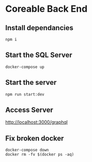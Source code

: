 # Coreable Back End

## Install dependancies

`npm i`

## Start the SQL Server

`docker-compose up`

## Start the server

`npm run start:dev`

## Access Server

[http://localhost:3000/graphql](http://localhost:3000/graphql)

## Fix broken docker

```
docker-compose down
docker rm -fv $(docker ps -aq)
```